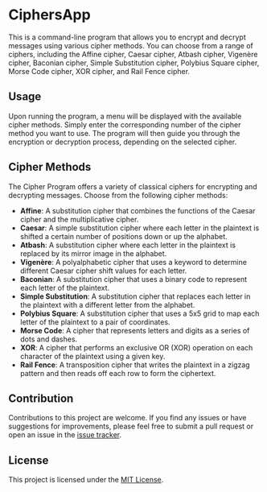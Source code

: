 # CiphersApp

This is a command-line program that allows you to encrypt and decrypt messages using various cipher methods. You can choose from a range of ciphers, including the Affine cipher, Caesar cipher, Atbash cipher, Vigenère cipher, Baconian cipher, Simple Substitution cipher, Polybius Square cipher, Morse Code cipher, XOR cipher, and Rail Fence cipher.


## Usage

Upon running the program, a menu will be displayed with the available cipher methods. Simply enter the corresponding number of the cipher method you want to use. The program will then guide you through the encryption or decryption process, depending on the selected cipher.


## Cipher Methods

The Cipher Program offers a variety of classical ciphers for encrypting and decrypting messages. Choose from the following cipher methods:

- **Affine**: A substitution cipher that combines the functions of the Caesar cipher and the multiplicative cipher.
- **Caesar**: A simple substitution cipher where each letter in the plaintext is shifted a certain number of positions down or up the alphabet.
- **Atbash**: A substitution cipher where each letter in the plaintext is replaced by its mirror image in the alphabet.
- **Vigenère**: A polyalphabetic cipher that uses a keyword to determine different Caesar cipher shift values for each letter.
- **Baconian**: A substitution cipher that uses a binary code to represent each letter of the plaintext.
- **Simple Substitution**: A substitution cipher that replaces each letter in the plaintext with a different letter from the alphabet.
- **Polybius Square**: A substitution cipher that uses a 5x5 grid to map each letter of the plaintext to a pair of coordinates.
- **Morse Code**: A cipher that represents letters and digits as a series of dots and dashes.
- **XOR**: A cipher that performs an exclusive OR (XOR) operation on each character of the plaintext using a given key.
- **Rail Fence**: A transposition cipher that writes the plaintext in a zigzag pattern and then reads off each row to form the ciphertext.


## Contribution

Contributions to this project are welcome. If you find any issues or have suggestions for improvements, please feel free to submit a pull request or open an issue in the [issue tracker](https://github.com/khaledsa1ah/CiphersApp/issues).

## License

This project is licensed under the [MIT License](LICENSE).
